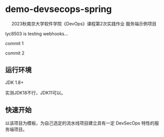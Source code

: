 # demo-devsecops-spring

<center>2023秋南京大学软件学院《DevOps》课程第2次实践作业 服务端示例项目</center>

lyc8503 is testing webhooks...

commit 1

commit 2

## 运行环境

JDK 1.8+

实测JDK18不行，JDK11可以。

## 快速开始

以该项目为模板，为自己选定的流水线项目建立具有一定 DevSecOps 特性的服务端项目。
